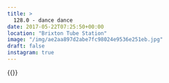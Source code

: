 ```yaml
---
title: >
  128.0 - dance dance
date: 2017-05-22T07:25:50+00:00
location: "Brixton Tube Station"
image: "/img/ae2aa897d2abe7fc98024e9536e251eb.jpg"
draft: false
instagram: true
---
```


{{<photo src="/img/ae2aa897d2abe7fc98024e9536e251eb.jpg">}}
